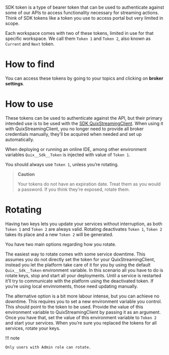 SDK token is a type of bearer token that can be used to authenticate
against some of our APIs to access functionality necessary for streaming
actions. Think of SDK tokens like a token you use to access portal but
very limited in scope.

Each workspace comes with two of these tokens, limited in use for that
specific workspace. We call them `Token 1` and `Token 2`, also known as
`Current` and `Next` token.

# How to find

You can access these tokens by going to your topics and clicking on
**broker settings**.

# How to use

These tokens can be used to authenticate against the API, but their
primary intended use is to be used with the [SDK QuixStreamingClient](../../sdk/connect.md#_using_quixstreamingclient).
When using it with QuixStreamingClient, you no longer need to provide
all broker credentials manually, they’ll be acquired when needed and set
up automatically.

When deploying or running an online IDE, among other environment
variables `Quix__Sdk__Token`
is injected with value of `Token 1`.

You should always use `Token 1`, unless you’re rotating.

> **Caution**
> 
> Your tokens do not have an expiration date. Treat them as you would a
> password. If you think they’re exposed, rotate them.

# Rotating

Having two keys lets you update your services without interruption, as
both `Token 1` and `Token 2` are always valid. Rotating deactivates
`Token 1`, `Token 2` takes its place and a new `Token 2` will be
generated.

You have two main options regarding how you rotate.

The easiest way to rotate comes with some service downtime. This assumes
you do not directly set the token for your QuixStreamingClient, instead
you let the platform take care of it for you by using the default
`Quix__Sdk__Token`
environment variable. In this scenario all you have to do is rotate
keys, stop and start all your deployments. Until a service is restarted
it’ll try to communicate with the platform using the deactivated token.
If you’re using local envinroments, those need updating manually.

The alternative option is a bit more labour intense, but you can achieve
no downtime. This requires you to set a new environment variable you
control. This should point to the token to be used. Provide the value of
this environment variable to QuixStreamingClient by passing it as an
argument. Once you have that, set the value of this environment variable
to `Token 2` and start your services. When you’re sure you replaced the
tokens for all services, rotate your keys.

!!! note

	Only users with Admin role can rotate.
